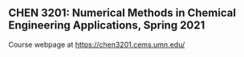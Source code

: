 ## CHEN 3201: Numerical Methods in Chemical Engineering Applications, Spring 2021

Course webpage at https://chen3201.cems.umn.edu/
